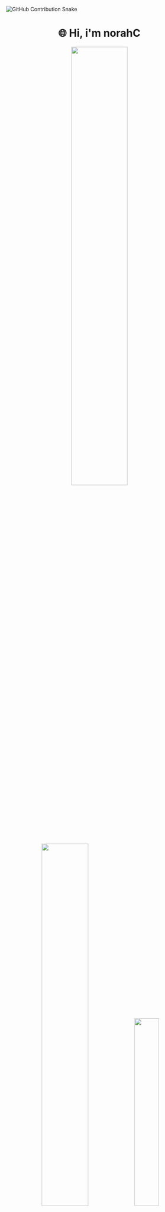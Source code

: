 ![GitHub Contribution Snake](https://github.com/norahx666/norahx666/blob/output/contribution-snake-dark.svg)

<h1 align="center"> 🌐  Hi, i'm norahC </h1>

<div align="center">
  <img src="https://github-readme-stats.vercel.app/api?username=norahc-x&theme=aura&hide_border=true&include_all_commits=true&count_private=true" width="55%" /> </br>
  <img src="https://github-readme-streak-stats.herokuapp.com/?user=norahc-x&theme=aura&hide_border=true" width="50%" />
  <img src="https://github-readme-stats.vercel.app/api/top-langs/?username=norahc-x&theme=aura&hide_border=true&include_all_commits=true&count_private=true&layout=compact" width="36%" /> </br>
</div>

<h2 align="center">🛠 Languages and Tools: </h2>

![Linux](https://img.shields.io/badge/Linux-FCC634?style=for-the-badge&logo=linux&logoColor=black)
[![Debian](https://img.shields.io/badge/Debian-A81D33?style=for-the-badge&logo=debian&logoColor=white)](https://www.debian.org/)
[![Arch Linux](https://img.shields.io/badge/Arch_Linux-1793D1?style=for-the-badge&logo=archlinux&logoColor=white)](https://archlinux.org/)
![GitHub](https://img.shields.io/badge/GitHub-181717?style=for-the-badge&logo=github&logoColor=white)
![Bash](https://img.shields.io/badge/Bash-121011?style=for-the-badge&logo=gnu-bash&logoColor=white)
![Homebrew](https://img.shields.io/badge/Homebrew-2B2B2B?style=for-the-badge&logo=homebrew&logoColor=white)
![C](https://img.shields.io/badge/C-00599C?style=for-the-badge&logo=c&logoColor=white)
![Python](https://img.shields.io/badge/python-3670A0?style=for-the-badge&logo=python&logoColor=ffdd54)
![PyCharm](https://img.shields.io/badge/PyCharm-000000?style=for-the-badge&logo=pycharm&logoColor=white)
![MySQL](https://img.shields.io/badge/MySQL-4479A1?style=for-the-badge&logo=mysql&logoColor=white)
![Nmap](https://img.shields.io/badge/Nmap-1E74FF?style=for-the-badge&logo=nmap&logoColor=white)
![Metasploit](https://img.shields.io/badge/Metasploit-1572B6?style=for-the-badge&logo=metasploit&logoColor=white)
![Maltego](https://img.shields.io/badge/Maltego-1B6AC6?style=for-the-badge&logo=maltego&logoColor=white)
![Canva](https://img.shields.io/badge/Canva-00C4CC?style=for-the-badge&logo=canva&logoColor=white)
![Tor](https://img.shields.io/badge/Tor-7D4698?style=for-the-badge&logo=tor-browser&logoColor=white)


<h2 align="center">🌟 Future developer and cybersecurity student </h2>
<h3 align="center">🚀 New Projects Coming Soon</h3>


🔭 i'm Currently Crafting Things

🖥️ I’m currently learning **C** and mastering **Python**

🗣️ How to reach me: https://t.me/norahcc

🧠 Already know Python and mySQL

🎮 love for gaming

<h2 align="💬 center">Contacts</h2>

[![Telegram](https://img.shields.io/badge/Telegram-2CA5E0?style=for-the-badge&logo=telegram&logoColor=white)](https://t.me/norahcc)
[![Discord](https://img.shields.io/badge/Discord-5865F2?style=for-the-badge&logo=discord&logoColor=white)](https://discord.gg/norahc666)












 
  
<!--


![Linux](https://img.shields.io/badge/Linux-FCC634?style=for-the-badge&logo=linux&logoColor=black)
[![Debian](https://img.shields.io/badge/Debian-A81D33?style=for-the-badge&logo=debian&logoColor=white)](https://www.debian.org/)
[![Arch Linux](https://img.shields.io/badge/Arch_Linux-1793D1?style=for-the-badge&logo=archlinux&logoColor=white)](https://archlinux.org/)
![GitHub](https://img.shields.io/badge/GitHub-181717?style=for-the-badge&logo=github&logoColor=white)
![Bash](https://img.shields.io/badge/Bash-121011?style=for-the-badge&logo=gnu-bash&logoColor=white)
![Homebrew](https://img.shields.io/badge/Homebrew-2B2B2B?style=for-the-badge&logo=homebrew&logoColor=white)
![C](https://img.shields.io/badge/C-00599C?style=for-the-badge&logo=c&logoColor=white)
![Python](https://img.shields.io/badge/python-3670A0?style=for-the-badge&logo=python&logoColor=ffdd54)
![PyCharm](https://img.shields.io/badge/PyCharm-000000?style=for-the-badge&logo=pycharm&logoColor=white)
![MySQL](https://img.shields.io/badge/MySQL-4479A1?style=for-the-badge&logo=mysql&logoColor=white)
![Nmap](https://img.shields.io/badge/Nmap-1E74FF?style=for-the-badge&logo=nmap&logoColor=white)
![Metasploit](https://img.shields.io/badge/Metasploit-1572B6?style=for-the-badge&logo=metasploit&logoColor=white)
![Maltego](https://img.shields.io/badge/Maltego-1B6AC6?style=for-the-badge&logo=maltego&logoColor=white)
![Canva](https://img.shields.io/badge/Canva-00C4CC?style=for-the-badge&logo=canva&logoColor=white)
![Tor](https://img.shields.io/badge/Tor-7D4698?style=for-the-badge&logo=tor-browser&logoColor=white)

<p>
  <img src="https://cdn.simpleicons.org/linux" width="34">
  <img src="https://cdn.simpleicons.org/debian" width="34">
  <img src="https://cdn.simpleicons.org/archlinux" width="34">
  <img src="https://cdn.simpleicons.org/github" width="34">
  <img src="https://cdn.simpleicons.org/gnu-bash" width="34">
  <img src="https://cdn.simpleicons.org/homebrew" width="34">
  <img src="https://cdn.simpleicons.org/c" width="34">
  <img src="https://cdn.simpleicons.org/python" width="34">
  <img src="https://cdn.simpleicons.org/pycharm" width="34">
  <img src="https://cdn.simpleicons.org/mysql" width="34">
  <img src="https://cdn.simpleicons.org/nmap" width="34">
  <img src="https://cdn.simpleicons.org/metasploit" width="34">
  <img src="https://cdn.simpleicons.org/maltego" width="34">
  <img src="https://cdn.simpleicons.org/canva" width="34">
  <img src="https://cdn.simpleicons.org/torproject" width="34">
</p>


![Linux](https://img.shields.io/badge/-FCC624?style=flat&logo=linux&logoColor=black)
![Debian](https://img.shields.io/badge/-A81D33?style=flat&logo=debian&logoColor=white)
![Arch Linux](https://img.shields.io/badge/-1793D1?style=flat&logo=archlinux&logoColor=white)
![GitHub](https://img.shields.io/badge/-181717?style=flat&logo=github&logoColor=white)
![Bash](https://img.shields.io/badge/-121011?style=flat&logo=gnu-bash&logoColor=white)
![Homebrew](https://img.shields.io/badge/-2B2B2B?style=flat&logo=homebrew&logoColor=white)
![C](https://img.shields.io/badge/-00599C?style=flat&logo=c&logoColor=white)
![Python](https://img.shields.io/badge/-3670A0?style=flat&logo=python&logoColor=ffdd54)
![PyCharm](https://img.shields.io/badge/-000000?style=flat&logo=pycharm&logoColor=white)
![MySQL](https://img.shields.io/badge/-4479A1?style=flat&logo=mysql&logoColor=white)
![Nmap](https://img.shields.io/badge/-1E74FF?style=flat&logo=nmap&logoColor=white)
![Metasploit](https://img.shields.io/badge/-1572B6?style=flat&logo=metasploit&logoColor=white)
![Maltego](https://img.shields.io/badge/-1B6AC6?style=flat&logo=maltego&logoColor=white)
![Canva](https://img.shields.io/badge/-00C4CC?style=flat&logo=canva&logoColor=white)
![Tor](https://img.shields.io/badge/-7D4698?style=flat&logo=tor-browser&logoColor=white)
